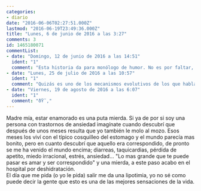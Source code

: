 ```yaml
---
categories:
- diario
date: "2016-06-06T02:27:51.000Z"
lastmod: "2016-06-19T23:49:36.000Z"
title: "Lunes, 6 de junio de 2016 a las 3:27"
comments: 3
id: 1465180071
commentList:
- date: "Domingo, 12 de junio de 2016 a las 14:51"
  ident: "1"
  comment: "Esta historia da para monólogo de humor. No es por faltar, es por encontrar una manera de llevar mejor esa forma tan curiosa y problemática de enamorarse. Desde el humor todo es más fácil de superar."
- date: "Lunes, 25 de julio de 2016 a las 10:57"
  ident: "1"
  comment: "Quizás es uno de los mecanismos evolutivos de los que hablaba Darwin para controlar la población de las especies:  \n  \nAl desarrollar esa aversión al amor, y por ende con ello inherentemente a la reproducción, se puede controlar la superpoblación, tal como antaño se ocupaban de ello las guerras. Lo bautizaré cono \"El Antiamor\".  \nY a este Antiamor uniremos los trastornos asociales (y/o disociales), la misantropía más honesta, la cultura moderna occidental y los juegos de rol como instrumentos para impedir la superpoblación mediante el tratamiento de castradores psico y sociológicos.  \n  \nTodo esto para luego añadir la autora, semana y media más tarde, que ya se lo ha cepillado en sacramental himeneo, y que con ello se le ha terminado la diarrea y las nauseas (esto último persistió hasta poco después de la primera arcada preliminar)."
- date: "Viernes, 19 de agosto de 2016 a las 6:07"
  ident: "1"
  comment: "ðŸ˜‚"
---
```


Madre mía, estar enamorado es una puta mierda. Si ya de por si soy una persona con trastornos de ansiedad imagínate cuando descubrí que después de unos meses resulta que yo también le molo al mozo. Esos meses los viví con el típico cosquilleo del estomago y el mundo parecía mas bonito, pero en cuanto descubrí que aquello era correspondido, de pronto se me ha venido el mundo encima; diarreas, taquicardias, pérdida de apetito, miedo irracional, estrés, ansiedad... "Lo mas grande que te puede pasar es amar y ser correspondido" y una mierda, a este paso acabo en el hospital por deshidratación.   
El día que me pida (o yo le pida) salir me da una lipotimia, yo no sé como puede decir la gente que esto es una de las mejores sensaciones de la vida.
